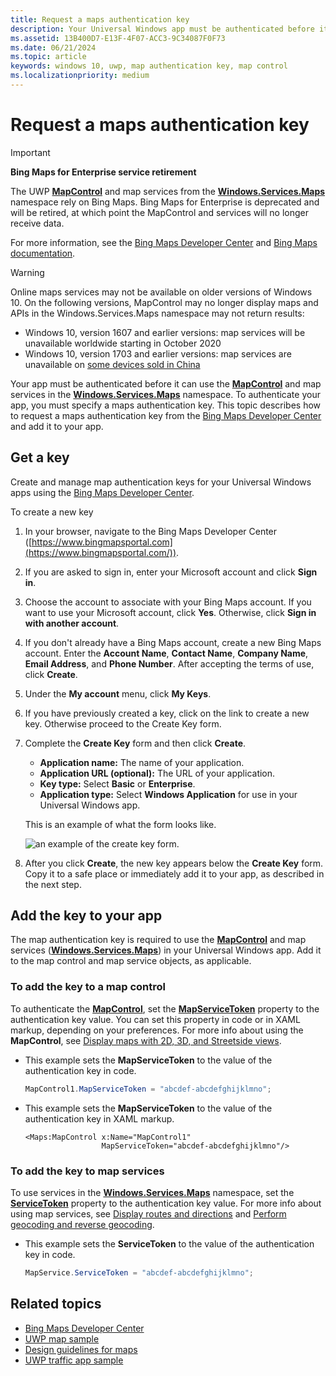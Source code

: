 ```yaml
---
title: Request a maps authentication key
description: Your Universal Windows app must be authenticated before it can use the MapControl and map services in the Windows.Services.Maps namespace.
ms.assetid: 13B400D7-E13F-4F07-ACC3-9C34087F0F73
ms.date: 06/21/2024
ms.topic: article
keywords: windows 10, uwp, map authentication key, map control
ms.localizationpriority: medium
---
```

# Request a maps authentication key

> [!IMPORTANT]
> **Bing Maps for Enterprise service retirement**
>
> The UWP [**MapControl**](/uwp/api/Windows.UI.Xaml.Controls.Maps.MapControl) and map services from the [**Windows.Services.Maps**](/uwp/api/Windows.Services.Maps) namespace rely on Bing Maps. Bing Maps for Enterprise is deprecated and will be retired, at which point the MapControl and services will no longer receive data.
>
> For more information, see the [Bing Maps Developer Center](https://www.bingmapsportal.com/) and [Bing Maps documentation](/bingmaps/getting-started/).

> [!WARNING]
> Online maps services may not be available on older versions of Windows 10. On the following versions, MapControl may no longer display maps and APIs in the Windows.Services.Maps namespace may not return results:
> - Windows 10, version 1607 and earlier versions: map services will be unavailable worldwide starting in October 2020
> - Windows 10, version 1703 and earlier versions: map services are unavailable on [some devices sold in China](/windows-hardware/customize/desktop/unattend/microsoft-windows-mapcontrol-desktop-chinavariantwin10)

Your app must be authenticated before it can use the [**MapControl**](/uwp/api/Windows.UI.Xaml.Controls.Maps.MapControl) and map services in the [**Windows.Services.Maps**](/uwp/api/Windows.Services.Maps) namespace. To authenticate your app, you must specify a maps authentication key. This topic describes how to request a maps authentication key from the [Bing Maps Developer Center](https://www.bingmapsportal.com/) and add it to your app.

## Get a key

Create and manage map authentication keys for your Universal Windows apps using the [Bing Maps Developer Center](https://www.bingmapsportal.com/).

To create a new key

1.  In your browser, navigate to the Bing Maps Developer Center ([https://www.bingmapsportal.com](https://www.bingmapsportal.com/)).

2.  If you are asked to sign in, enter your Microsoft account and click **Sign in**.

3.  Choose the account to associate with your Bing Maps account. If you want to use your Microsoft account, click **Yes**. Otherwise, click **Sign in with another account**.

4.  If you don't already have a Bing Maps account, create a new Bing Maps account. Enter the **Account Name**, **Contact Name**, **Company Name**, **Email Address**, and **Phone Number**. After accepting the terms of use, click **Create**.

5.  Under the **My account** menu, click **My Keys**.

6.  If you have previously created a key, click on the link to create a new key. Otherwise proceed to the Create Key form.

7.  Complete the **Create Key** form and then click **Create**.

    -   **Application name:** The name of your application.
    -   **Application URL (optional):** The URL of your application.
    -   **Key type:** Select **Basic** or **Enterprise**.
    -   **Application type:** Select **Windows Application** for use in your Universal Windows app.

    This is an example of what the form looks like.

    ![an example of the create key form.](images/createkeydialog.png)

8.  After you click **Create**, the new key appears below the **Create Key** form. Copy it to a safe place or immediately add it to your app, as described in the next step.

## Add the key to your app


The map authentication key is required to use the [**MapControl**](/uwp/api/Windows.UI.Xaml.Controls.Maps.MapControl) and map services ([**Windows.Services.Maps**](/uwp/api/Windows.Services.Maps)) in your Universal Windows app. Add it to the map control and map service objects, as applicable.

### To add the key to a map control

To authenticate the [**MapControl**](/uwp/api/Windows.UI.Xaml.Controls.Maps.MapControl), set the [**MapServiceToken**](/uwp/api/windows.ui.xaml.controls.maps.mapcontrol.mapservicetoken) property to the authentication key value. You can set this property in code or in XAML markup, depending on your preferences. For more info about using the **MapControl**, see [Display maps with 2D, 3D, and Streetside views](display-maps.md).

- This example sets the **MapServiceToken** to the value of the authentication key in code.

  ```cs
  MapControl1.MapServiceToken = "abcdef-abcdefghijklmno";
  ```

- This example sets the **MapServiceToken** to the value of the authentication key in XAML markup.

  ```xaml
  <Maps:MapControl x:Name="MapControl1"
                   MapServiceToken="abcdef-abcdefghijklmno"/>
  ```

### To add the key to map services

To use services in the [**Windows.Services.Maps**](/uwp/api/Windows.Services.Maps) namespace, set the [**ServiceToken**](/uwp/api/windows.services.maps.mapservice.servicetoken) property to the authentication key value. For more info about using map services, see [Display routes and directions](routes-and-directions.md) and [Perform geocoding and reverse geocoding](geocoding.md).

- This example sets the **ServiceToken** to the value of the authentication key in code.

  ```cs
  MapService.ServiceToken = "abcdef-abcdefghijklmno";
  ```

## Related topics

* [Bing Maps Developer Center](https://www.bingmapsportal.com/)
* [UWP map sample](https://github.com/Microsoft/Windows-universal-samples/tree/master/Samples/MapControl)
* [Design guidelines for maps](./display-maps.md)
* [UWP traffic app sample](https://github.com/Microsoft/Windows-appsample-trafficapp)
